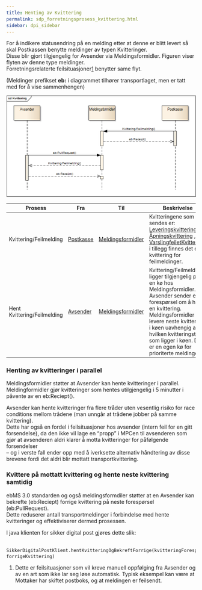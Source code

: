 ```yaml
---
title: Henting av Kvittering
permalink: sdp_forretningsprosess_kvittering.html
sidebar: dpi_sidebar
---
```



For å indikere statusendring på en melding etter at denne er blitt
levert så skal Postkassen benytte meldinger av typen Kvitteringer.  
Disse blir gjort tilgjengelig for Avsender via Meldingsformidler.
Figuren viser flyten av denne type meldinger.  
Forretningsrelaterte feilsituasjoner[1](#link1) benytter same flyt.

(Meldinger prefikset **eb:** i diagrammet tilhører transportlaget, men
er tatt med for å vise sammenhengen)

![Prosess for henting av kvitteringer](Kvittering.png)

| Prosess     | Fra      | Til     | Beskrivelse    |
| --- | --- | --- | --- |
| Kvittering/Feilmelding      | [Postkasse](https://difi.github.io/felleslosninger/sdp_aktorer.html) | [Meldingsformidler](https://difi.github.io/felleslosninger/sdp_aktorer.html) | Kvitteringene som sendes er: [Leveringskvittering](https://difi.github.io/felleslosninger/sdp_leveringskvittering.html), [Åpningskvittering](https://difi.github.io/felleslosninger/sdp_aapningskvittering.html) , [VarslingfeiletKvittering](https://difi.github.io/felleslosninger/sdp_varslingfeiletkvittering.html), i tillegg finnes det en kvittering for feilmeldinger.
| Hent Kvittering/Feilmelding | [Avsender](https://difi.github.io/felleslosninger/sdp_aktorer.html)  | [Meldingsformidler](https://difi.github.io/felleslosninger/sdp_aktorer.html) | Kvittering/Feilmelding ligger tilgjengelig på en kø hos Meldingsformidler. Avsender sender en forespørsel om å hente en kvittering. Meldingsformidler vil levere neste kvittering i køen uavhengig av hvilken kvitteringstype som ligger i køen. Det er en egen kø for prioriterte meldinger. |

### Henting av kvitteringer i parallel

Meldingsformidler støtter at Avsender kan hente kvitteringer i
parallel.  
Meldingformidler gjør kvitteringer som hentes utilgjengelig i 5 minutter
i påvente av en eb:Reciept().

Avsender kan hente kvitteringer fra flere tråder uten vesentlig risiko
for race conditions mellom trådene (man unngår at trådene jobber på
samme kvittering).  
Dette har også en fordel i feilsituasjoner hos avsender (intern feil for
en gitt forsendelse), da den ikke vil lage en “propp” i MPCen til
avsenderen som gjør at avsenderen aldri klarer å motta kvitteringer for
påfølgende forsendelser  
– og i verste fall ender opp med å iverksette alternativ håndtering av
disse brevene fordi det aldri blir mottatt transportkvittering.

### Kvittere på mottatt kvittering og hente neste kvittering samtidig

ebMS 3.0 standarden og også meldingsformdiler støtter at en Avsender kan
bekrefte (eb:Reciept) forrige kvittering på neste forespørsel
(eb:PullRequest).  
Dette reduserer antall transportmeldinger i forbindelse med hente
kvitteringer og effektiviserer dermed prosessen.

I java klienten for sikker digital post gjøres dette slik:

``` 
  SikkerDigitalPostKlient.hentKvitteringOgBekreftForrige(kvitteringForespoersel, forrigeKvittering)
```
<a name="link1"></a>
1.  Dette er feilsituasjoner som vil kreve manuell oppfølging fra
    Avsender og av en art som ikke lar seg løse automatisk. Typisk
    eksempel kan være at Mottaker har skiftet postboks, og at meldingen
    er feilsendt.

